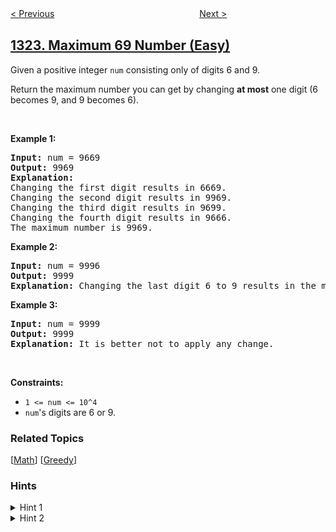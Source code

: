 <!--|This file generated by command(leetcode description); DO NOT EDIT.    |-->
<!--+----------------------------------------------------------------------+-->
<!--|@author    openset <openset.wang@gmail.com>                           |-->
<!--|@link      https://github.com/openset                                 |-->
<!--|@home      https://github.com/openset/leetcode                        |-->
<!--+----------------------------------------------------------------------+-->

[< Previous](../ads-performance "Ads Performance")
　　　　　　　　　　　　　　　　
[Next >](../print-words-vertically "Print Words Vertically")

## [1323. Maximum 69 Number (Easy)](https://leetcode.com/problems/maximum-69-number "6 和 9 组成的最大数字")

<p>Given a positive integer <code>num</code> consisting only of digits 6 and 9.</p>

<p>Return the maximum number you can get by changing <strong>at most</strong> one digit (6 becomes 9, and 9 becomes 6).</p>

<p>&nbsp;</p>
<p><strong>Example 1:</strong></p>

<pre>
<strong>Input:</strong> num = 9669
<strong>Output:</strong> 9969
<strong>Explanation:</strong> 
Changing the first digit results in 6669.
Changing the second digit results in 9969.
Changing the third digit results in 9699.
Changing the fourth digit results in 9666.&nbsp;
The maximum number is 9969.
</pre>

<p><strong>Example 2:</strong></p>

<pre>
<strong>Input:</strong> num = 9996
<strong>Output:</strong> 9999
<strong>Explanation:</strong> Changing the last digit 6 to 9 results in the maximum number.</pre>

<p><strong>Example 3:</strong></p>

<pre>
<strong>Input:</strong> num = 9999
<strong>Output:</strong> 9999
<strong>Explanation:</strong> It is better not to apply any change.</pre>

<p>&nbsp;</p>
<p><strong>Constraints:</strong></p>

<ul>
	<li><code>1 &lt;= num &lt;= 10^4</code></li>
	<li><code>num</code>&#39;s digits are 6 or 9.</li>
</ul>

### Related Topics
  [[Math](../../tag/math/README.md)]
  [[Greedy](../../tag/greedy/README.md)]

### Hints
<details>
<summary>Hint 1</summary>
Convert the number in an array of its digits.
</details>

<details>
<summary>Hint 2</summary>
Brute force on every digit to get the maximum number.
</details>
